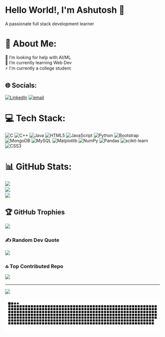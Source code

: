 <h1>Hello World!, I'm Ashutosh 👋 </h1>
<p>A passionate full stack development learner</p>

# 💫 About Me:
🤝 I’m looking for help with AI/ML<br>🌱 I’m currently learning Web Dev<br>⚡ I'm currently a college student<br>


## 🌐 Socials:
[![LinkedIn](https://img.shields.io/badge/LinkedIn-%230077B5.svg?logo=linkedin&logoColor=white)](https://linkedin.com/in/ashutoshkumarak9) [![email](https://img.shields.io/badge/Email-D14836?logo=gmail&logoColor=white)](mailto:ashutosh2003.sahi@gmail.com) 

# 💻 Tech Stack:
![C](https://img.shields.io/badge/c-%2300599C.svg?style=for-the-badge&logo=c&logoColor=white) ![C++](https://img.shields.io/badge/c++-%2300599C.svg?style=for-the-badge&logo=c%2B%2B&logoColor=white) ![Java](https://img.shields.io/badge/java-%23ED8B00.svg?style=for-the-badge&logo=openjdk&logoColor=white) ![HTML5](https://img.shields.io/badge/html5-%23E34F26.svg?style=for-the-badge&logo=html5&logoColor=white) ![JavaScript](https://img.shields.io/badge/javascript-%23323330.svg?style=for-the-badge&logo=javascript&logoColor=%23F7DF1E) ![Python](https://img.shields.io/badge/python-3670A0?style=for-the-badge&logo=python&logoColor=ffdd54) ![Bootstrap](https://img.shields.io/badge/bootstrap-%238511FA.svg?style=for-the-badge&logo=bootstrap&logoColor=white) ![MongoDB](https://img.shields.io/badge/MongoDB-%234ea94b.svg?style=for-the-badge&logo=mongodb&logoColor=white) ![MySQL](https://img.shields.io/badge/mysql-4479A1.svg?style=for-the-badge&logo=mysql&logoColor=white) ![Matplotlib](https://img.shields.io/badge/Matplotlib-%23ffffff.svg?style=for-the-badge&logo=Matplotlib&logoColor=black) ![NumPy](https://img.shields.io/badge/numpy-%23013243.svg?style=for-the-badge&logo=numpy&logoColor=white) ![Pandas](https://img.shields.io/badge/pandas-%23150458.svg?style=for-the-badge&logo=pandas&logoColor=white) ![scikit-learn](https://img.shields.io/badge/scikit--learn-%23F7931E.svg?style=for-the-badge&logo=scikit-learn&logoColor=white) ![CSS3](https://img.shields.io/badge/css3-%231572B6.svg?style=for-the-badge&logo=css3&logoColor=white)
# 📊 GitHub Stats:
![](https://github-readme-stats.vercel.app/api?username=Ashutosh8709&theme=dark&hide_border=false&include_all_commits=false&count_private=false)<br/>
![](https://nirzak-streak-stats.vercel.app/?user=Ashutosh8709&theme=dark&hide_border=false)<br/>
![](https://github-readme-stats.vercel.app/api/top-langs/?username=Ashutosh8709&theme=dark&hide_border=false&include_all_commits=false&count_private=false&layout=compact)

## 🏆 GitHub Trophies
![](https://github-profile-trophy.vercel.app/?username=Ashutosh8709&theme=radical&no-frame=false&no-bg=true&margin-w=4)

### ✍️ Random Dev Quote
![](https://quotes-github-readme.vercel.app/api?type=horizontal&theme=radical)

### 🔝 Top Contributed Repo
![](https://github-contributor-stats.vercel.app/api?username=Ashutosh8709&limit=5&theme=dark&combine_all_yearly_contributions=true)

---
[![](https://visitcount.itsvg.in/api?id=Ashutosh8709&icon=0&color=0)](https://visitcount.itsvg.in)

<!-- Proudly created with GPRM ( https://gprm.itsvg.in ) -->
<picture>
  <source media="(prefers-color-scheme: dark)" srcset="https://raw.githubusercontent.com/Ashutosh8709/Ashutosh8709/output/github-snake-dark.svg" />
  <source media="(prefers-color-scheme: light)" srcset="https://raw.githubusercontent.com/Ashutosh8709/Ashutosh8709/output/github-snake.svg" />
  <img alt="github-snake" src="https://raw.githubusercontent.com/Ashutosh8709/Ashutosh8709/output/github-snake.svg" />
</picture>
